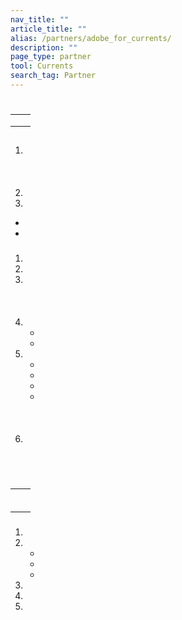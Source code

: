 ```yaml
---
nav_title: ""
article_title: ""
alias: /partners/adobe_for_currents/
description: ""
page_type: partner
tool: Currents
search_tag: Partner
---
```


# 

> 

  

## 

|  |  |
| ----------- | ----------- |
|  |  |
|  |  |
|  |  |


## 

###  

1. <br><br><br><br>
2.  
3. 
- 
- 



###  

1. 
2. 
3. <br><br><br><br>
4.  
    -  
    - 
5. 
    - 
    - 
    -  
    -  <br><br><br><br>
6. 


  



 <br><br>

###  



|          |                          |
|---------------|-------------------------------------|
|      |  |
|  |  |
|      |  |
|   |    |
|    |    |
|   |   |


###  

1.  
2. 
    - 
    - 
    - 
3. 
4. 
5. 

